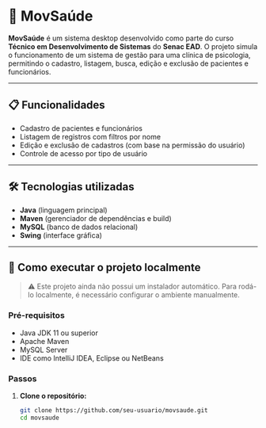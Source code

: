 # 🧠 MovSaúde

**MovSaúde** é um sistema desktop desenvolvido como parte do curso **Técnico em Desenvolvimento de Sistemas** do **Senac EAD**. O projeto simula o funcionamento de um sistema de gestão para uma clínica de psicologia, permitindo o cadastro, listagem, busca, edição e exclusão de pacientes e funcionários.

---

## 📋 Funcionalidades

- Cadastro de pacientes e funcionários
- Listagem de registros com filtros por nome
- Edição e exclusão de cadastros (com base na permissão do usuário)
- Controle de acesso por tipo de usuário

---

## 🛠️ Tecnologias utilizadas

- **Java** (linguagem principal)
- **Maven** (gerenciador de dependências e build)
- **MySQL** (banco de dados relacional)
- **Swing** (interface gráfica)

---

## 🚀 Como executar o projeto localmente

> ⚠️ Este projeto ainda não possui um instalador automático. Para rodá-lo localmente, é necessário configurar o ambiente manualmente.

### Pré-requisitos

- Java JDK 11 ou superior
- Apache Maven
- MySQL Server
- IDE como IntelliJ IDEA, Eclipse ou NetBeans

### Passos

1. **Clone o repositório:**

   ```bash
   git clone https://github.com/seu-usuario/movsaude.git
   cd movsaude
